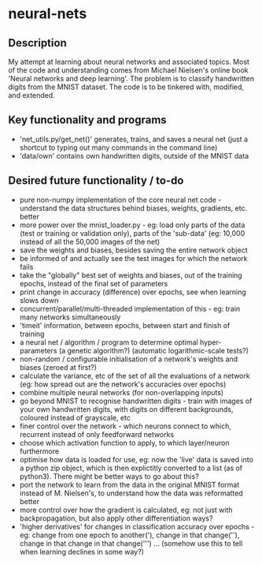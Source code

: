 # neural-nets

## Description
My attempt at learning about neural networks and associated topics.
Most of the code and understanding comes from Michael Nielsen's online book 'Neural networks and deep learning'.
The problem is to classify handwritten digits from the MNIST dataset.
The code is to be tinkered with, modified, and extended.

## Key functionality and programs
* 'net_utils.py/get_net()' generates, trains, and saves a neural net (just a shortcut to typing out many commands in the command line)
* 'data/own' contains own handwritten digits, outside of the MNIST data

## Desired future functionality / to-do
* pure non-numpy implementation of the core neural net code - understand the data structures behind biases, weights, gradients, etc. better
* more power over the mnist_loader.py - eg: load only parts of the data (test or training or validation only), parts of the 'sub-data' (eg: 10,000 instead of all the 50,000 images of the net)
* save the weights and biases, besides saving the entire network object
* be informed of and actually see the test images for which the network fails
* take the "globally" best set of weights and biases, out of the training epochs, instead of the final set of parameters
* print change in accuracy (difference) over epochs, see when learning slows down
* concurrent/parallel/multi-threaded implementation of this - eg: train many networks simultaneously
* 'timeit' information, between epochs, between start and finish of training
* a neural net / algorithm / program to determine optimal hyper-parameters (a genetic algorithm?) (automatic logarithmic-scale tests?)
* non-random / configurable initialisation of a network's weights and biases (zeroed at first?)
* calculate the variance, etc of the set of all the evaluations of a network (eg: how spread out are the network's accuracies over epochs)
* combine multiple neural networks (for non-overlapping inputs)
* go beyond MNIST to recognise handwritten digits - train with images of your own handwritten digits, with digits on different backgrounds, coloured instead of grayscale, etc
* finer control over the network - which neurons connect to which, recurrent instead of only feedforward networks
* choose which activation function to apply, to which layer/neuron furthermore
* optimise how data is loaded for use, eg: now the 'live' data is saved into a python zip object, which is then explictitly converted to a list (as of python3). There might be better ways to go about this?
* port the network to learn from the data in the original MNIST format instead of M. Nielsen's, to understand how the data was reformatted better
* more control over how the gradient is calculated, eg: not just with backpropagation, but also apply other differentiation ways?
* 'higher derivatives' for changes in classification accuracy over epochs - eg: change from one epoch to another('), change in that change(''), change in that change in that change(''') ... (somehow use this to tell when learning declines in some way?)
